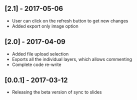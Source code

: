 ## [2.1] - 2017-05-06
- User can click on the refresh button to get new changes
- Added export only image option

## [2.0] - 2017-04-09
- Added file upload selection
- Exports all the individual layers, which allows commenting
- Complete code re-write

## [0.0.1] - 2017-03-12
- Releasing the beta version of sync to slides
